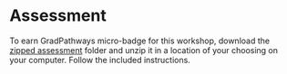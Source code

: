 Assessment
==========

To earn GradPathways micro-badge for this workshop, download the [zipped
assessment][] folder and unzip it in a location of your choosing on your
computer. Follow the included instructions.

[zipped assessment]: https://github.com/ucdavisdatalab/workshop_git_for_teams/blob/main/assessment.zip

